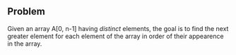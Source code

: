 ## Problem
Given an array A[0, n-1] having *distinct* elements, the goal is to find the next greater element for each element of the array in order of their appearence in the array.


